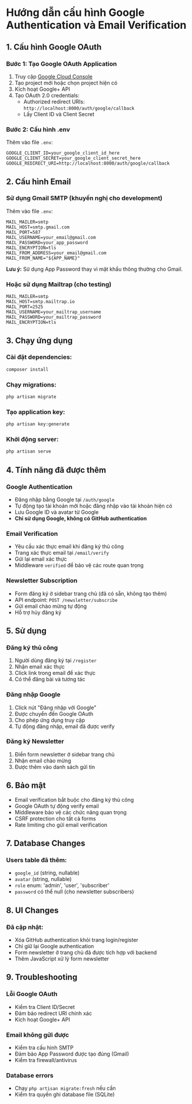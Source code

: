 # Hướng dẫn cấu hình Google Authentication và Email Verification

## 1. Cấu hình Google OAuth

### Bước 1: Tạo Google OAuth Application
1. Truy cập [Google Cloud Console](https://console.cloud.google.com/)
2. Tạo project mới hoặc chọn project hiện có
3. Kích hoạt Google+ API
4. Tạo OAuth 2.0 credentials:
   - Authorized redirect URIs: `http://localhost:8000/auth/google/callback`
   - Lấy Client ID và Client Secret

### Bước 2: Cấu hình .env
Thêm vào file `.env`:
```
GOOGLE_CLIENT_ID=your_google_client_id_here
GOOGLE_CLIENT_SECRET=your_google_client_secret_here
GOOGLE_REDIRECT_URI=http://localhost:8000/auth/google/callback
```

## 2. Cấu hình Email

### Sử dụng Gmail SMTP (khuyến nghị cho development)
Thêm vào file `.env`:
```
MAIL_MAILER=smtp
MAIL_HOST=smtp.gmail.com
MAIL_PORT=587
MAIL_USERNAME=your_email@gmail.com
MAIL_PASSWORD=your_app_password
MAIL_ENCRYPTION=tls
MAIL_FROM_ADDRESS=your_email@gmail.com
MAIL_FROM_NAME="${APP_NAME}"
```

**Lưu ý:** Sử dụng App Password thay vì mật khẩu thông thường cho Gmail.

### Hoặc sử dụng Mailtrap (cho testing)
```
MAIL_MAILER=smtp
MAIL_HOST=smtp.mailtrap.io
MAIL_PORT=2525
MAIL_USERNAME=your_mailtrap_username
MAIL_PASSWORD=your_mailtrap_password
MAIL_ENCRYPTION=tls
```

## 3. Chạy ứng dụng

### Cài đặt dependencies:
```bash
composer install
```

### Chạy migrations:
```bash
php artisan migrate
```

### Tạo application key:
```bash
php artisan key:generate
```

### Khởi động server:
```bash
php artisan serve
```

## 4. Tính năng đã được thêm

### Google Authentication
- Đăng nhập bằng Google tại `/auth/google`
- Tự động tạo tài khoản mới hoặc đăng nhập vào tài khoản hiện có
- Lưu Google ID và avatar từ Google
- **Chỉ sử dụng Google, không có GitHub authentication**

### Email Verification
- Yêu cầu xác thực email khi đăng ký thủ công
- Trang xác thực email tại `/email/verify`
- Gửi lại email xác thực
- Middleware `verified` để bảo vệ các route quan trọng

### Newsletter Subscription
- Form đăng ký ở sidebar trang chủ (đã có sẵn, không tạo thêm)
- API endpoint: `POST /newsletter/subscribe`
- Gửi email chào mừng tự động
- Hỗ trợ hủy đăng ký

## 5. Sử dụng

### Đăng ký thủ công
1. Người dùng đăng ký tại `/register`
2. Nhận email xác thực
3. Click link trong email để xác thực
4. Có thể đăng bài và tương tác

### Đăng nhập Google
1. Click nút "Đăng nhập với Google"
2. Được chuyển đến Google OAuth
3. Cho phép ứng dụng truy cập
4. Tự động đăng nhập, email đã được verify

### Đăng ký Newsletter
1. Điền form newsletter ở sidebar trang chủ
2. Nhận email chào mừng
3. Được thêm vào danh sách gửi tin

## 6. Bảo mật

- Email verification bắt buộc cho đăng ký thủ công
- Google OAuth tự động verify email
- Middleware bảo vệ các chức năng quan trọng
- CSRF protection cho tất cả forms
- Rate limiting cho gửi email verification

## 7. Database Changes

### Users table đã thêm:
- `google_id` (string, nullable)
- `avatar` (string, nullable)  
- `role` enum: 'admin', 'user', 'subscriber'
- `password` có thể null (cho newsletter subscribers)

## 8. UI Changes

### Đã cập nhật:
- Xóa GitHub authentication khỏi trang login/register
- Chỉ giữ lại Google authentication
- Form newsletter ở trang chủ đã được tích hợp với backend
- Thêm JavaScript xử lý form newsletter

## 9. Troubleshooting

### Lỗi Google OAuth
- Kiểm tra Client ID/Secret
- Đảm bảo redirect URI chính xác
- Kích hoạt Google+ API

### Email không gửi được
- Kiểm tra cấu hình SMTP
- Đảm bảo App Password được tạo đúng (Gmail)
- Kiểm tra firewall/antivirus

### Database errors
- Chạy `php artisan migrate:fresh` nếu cần
- Kiểm tra quyền ghi database file (SQLite)

